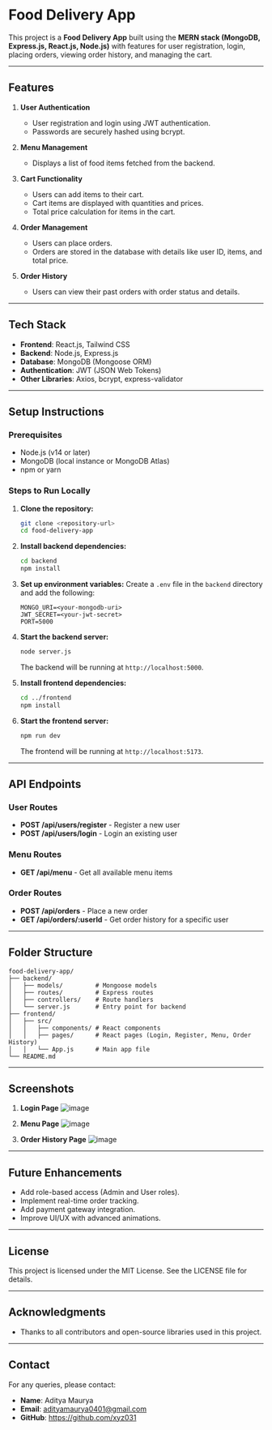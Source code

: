 # Food Delivery App

This project is a **Food Delivery App** built using the **MERN stack (MongoDB, Express.js, React.js, Node.js)** with features for user registration, login, placing orders, viewing order history, and managing the cart.

---

## Features

1. **User Authentication**
   - User registration and login using JWT authentication.
   - Passwords are securely hashed using bcrypt.

2. **Menu Management**
   - Displays a list of food items fetched from the backend.

3. **Cart Functionality**
   - Users can add items to their cart.
   - Cart items are displayed with quantities and prices.
   - Total price calculation for items in the cart.

4. **Order Management**
   - Users can place orders.
   - Orders are stored in the database with details like user ID, items, and total price.

5. **Order History**
   - Users can view their past orders with order status and details.

---

## Tech Stack

- **Frontend**: React.js, Tailwind CSS
- **Backend**: Node.js, Express.js
- **Database**: MongoDB (Mongoose ORM)
- **Authentication**: JWT (JSON Web Tokens)
- **Other Libraries**: Axios, bcrypt, express-validator

---

## Setup Instructions

### Prerequisites

- Node.js (v14 or later)
- MongoDB (local instance or MongoDB Atlas)
- npm or yarn

### Steps to Run Locally

1. **Clone the repository:**
   ```bash
   git clone <repository-url>
   cd food-delivery-app
   ```

2. **Install backend dependencies:**
   ```bash
   cd backend
   npm install
   ```

3. **Set up environment variables:**
   Create a `.env` file in the `backend` directory and add the following:
   ```env
   MONGO_URI=<your-mongodb-uri>
   JWT_SECRET=<your-jwt-secret>
   PORT=5000
   ```

4. **Start the backend server:**
   ```bash
   node server.js
   ```
   The backend will be running at `http://localhost:5000`.

5. **Install frontend dependencies:**
   ```bash
   cd ../frontend
   npm install
   ```

6. **Start the frontend server:**
   ```bash
   npm run dev
   ```
   The frontend will be running at `http://localhost:5173`.

---

## API Endpoints

### **User Routes**

- **POST /api/users/register** - Register a new user
- **POST /api/users/login** - Login an existing user

### **Menu Routes**

- **GET /api/menu** - Get all available menu items

### **Order Routes**

- **POST /api/orders** - Place a new order
- **GET /api/orders/:userId** - Get order history for a specific user

---

## Folder Structure

```
food-delivery-app/
├── backend/
│   ├── models/         # Mongoose models
│   ├── routes/         # Express routes
│   ├── controllers/    # Route handlers
│   └── server.js       # Entry point for backend
├── frontend/
│   ├── src/
│   │   ├── components/ # React components
│   │   ├── pages/      # React pages (Login, Register, Menu, Order History)
│   │   └── App.js      # Main app file
└── README.md
```

---

## Screenshots

1. **Login Page**
   ![image](https://github.com/user-attachments/assets/4dad6eda-89a5-432a-91c9-8bf190f00ec8)


2. **Menu Page**
   ![image](https://github.com/user-attachments/assets/b4ad196b-1853-4d8e-97b8-8f1b697ac7e0)


3. **Order History Page**
   ![image](https://github.com/user-attachments/assets/f7e3d7e8-c0b1-4a54-9f43-30a4e49195e0)


---

## Future Enhancements

- Add role-based access (Admin and User roles).
- Implement real-time order tracking.
- Add payment gateway integration.
- Improve UI/UX with advanced animations.

---

## License

This project is licensed under the MIT License. See the LICENSE file for details.

---

## Acknowledgments

- Thanks to all contributors and open-source libraries used in this project.

---

## Contact

For any queries, please contact:
- **Name**: Aditya Maurya
- **Email**: adityamaurya0401@gmail.com
- **GitHub**: https://github.com/xyz031

